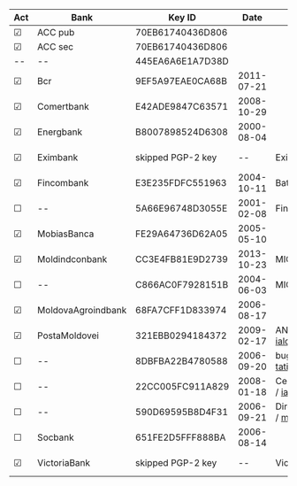 Act | Bank               | Key ID            | Date       | File/Key | Payments cnt
----|--------------------|-------------------|------------|----------|--------------
&#9745; | ACC pub            | 70EB61740436D806  |
&#9745; | ACC sec            | 70EB61740436D806  |
-- | --                 | 445EA6A6E1A7D38D  |
&#9745; | Bcr                | 9EF5A97EAE0CA68B  | 2011-07-21
&#9745; | Comertbank         | E42ADE9847C63571  | 2008-10-29
&#9745; | Energbank          | B8007898524D6308  | 2000-08-04
&#9745; | Eximbank           | skipped PGP-2 key | --         | Eximbank.asc | < 20 payments/month
&#9745; | Fincombank         | E3E235FDFC551963  | 2004-10-11 | Bat Aurel.asc
&#9744; | --                 | 5A66E96748D3055E  | 2001-02-08 | FinComBank_pubring.pkr
&#9745; | MobiasBanca        | FE29A64736D62A05  | 2005-05-10
&#9745; | Moldindconbank     | CC3E4FB81E9D2739  | 2013-10-23 | MICB_Retail_public.asc
&#9744; | --                 | C866AC0F7928151B  | 2004-06-03 | MICB7.asc
&#9745; | MoldovaAgroindbank | 68FA7CFF1D833974  | 2006-08-17
&#9745; | PostaMoldovei      | 321EBB0294184372  | 2009-02-17 | ANDREI.asc / <ialoveni@posta.md>
&#9744; | --                 | 8DBFBA22B4780588  | 2006-09-20 | bugacova.asc / <tatiana@posta.md>
&#9744; | --                 | 22CC005FC911A829  | 2008-01-18 | Centru_de_Posta_Ialoveni.asc / <ialoveni@posta.md>
&#9744; | --                 | 590D69595B8D4F31  | 2006-09-21 | Directia_Postei_Chisinau.asc / <marcela@posta.md>
&#9744; | Socbank            | 651FE2D5FFF888BA  | 2006-08-14
&#9745; | VictoriaBank       | skipped PGP-2 key | --         | VictoriaBank_pubring.pkr | < 30 payments/month